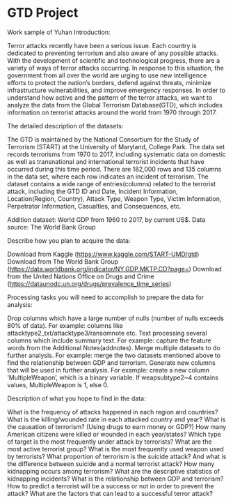 # GTD Project
Work sample of Yuhan
Introduction:

Terror attacks recently have been a serious issue. Each country is dedicated to preventing terrorism and also aware of any possible attacks. With the development of scientific and technological progress, there are a variety of ways of terror attacks occurring. In response to this situation, the government from all over the world are urging to use new intelligence efforts to protect the nation’s borders, defend against threats, minimize infrastructure vulnerabilities, and improve emergency responses. In order to understand how active and the pattern of the terror attacks, we want to analyze the data from the Global Terrorism Database(GTD), which includes information on terrorist attacks around the world from 1970 through 2017. 

The detailed description of the datasets:

The GTD is maintained by the National Consortium for the Study of Terrorism (START) at the University of Maryland, College Park. The data set records terrorisms from 1970 to 2017, including systematic data on domestic as well as transnational and international terrorist incidents that have occurred during this time period. There are 182,000 rows and 135 columns in the data set, where each row indicates an incident of terrorism. 
The dataset contains a wide range of entries(columns) related to the terrorist attack, including the GTD ID and Date, Incident Information, Location(Region, Country), Attack Type, Weapon Type, Victim Information, Perpetrator Information, Casualties, and Consequences, etc.

Addition dataset: World GDP from 1960 to 2017, by current US$. Data source: The World Bank Group

Describe how you plan to acquire the data:

Download from Kaggle (https://www.kaggle.com/START-UMD/gtd)
Download from The World Bank Group (https://data.worldbank.org/indicator/NY.GDP.MKTP.CD?page=) 
Download from the United Nations Office on Drugs and Crime
(https://dataunodc.un.org/drugs/prevalence_time_series)

Processing tasks you will need to accomplish to prepare the data for analysis:

Drop columns which have a large number of nulls (number of nulls exceeds 80% of data).
    For example: columns like attacktype2_txt/attacktype3/ransomnote etc.
Text processing several columns which include summary text.
    For example: capture the feature words from the Additional Notes(addnotes). 
Merge multiple datasets to do further analysis. 
    For example: merge the two datasets mentioned above to find the relationship between GDP and terrorism.
Generate new columns that will be used in further analysis.
    For example: create a new column ‘MultipleWeapon’, which is a binary variable. If weapsubtype2~4 contains values, MultipleWeapon is 1, else 0.



Description of what you hope to find in the data:

What is the frequency of attacks happened in each region and countries?
What is the killing/wounded rate in each attacked country and year?
What is the causation of terrorism? (Using drugs to earn money or GDP?)
How many American citizens were killed or wounded in each year/states?
Which type of target is the most frequently under attack by terrorists?
What are the most active terrorist group?
What is the most frequently used weapon used by terrorists?
What proportion of terrorism is the suicide attack? And what is the difference between suicide and a normal terrorist attack?
How many kidnapping occurs among terrorism? What are the descriptive statistics of kidnapping incidents?
What is the relationship between GDP and terrorism?
How to predict a terrorist will be a success or not in order to prevent the attack?
What are the factors that can lead to a successful terror attack?
